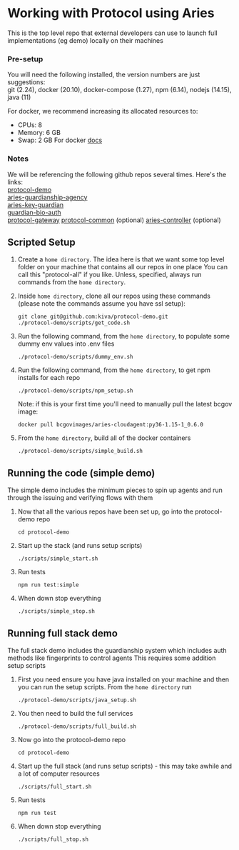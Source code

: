 # Working with Protocol using Aries

This is the top level repo that external developers can use to launch full implementations (eg demo) locally on their machines

### Pre-setup
You will need the following installed, the version numbers are just suggestions:  
git (2.24), docker (20.10), docker-compose (1.27), npm (6.14), nodejs (14.15), java (11)

For docker, we recommend increasing its allocated resources to:
- CPUs: 8
- Memory: 6 GB
- Swap: 2 GB
For docker [docs](https://docs.docker.com/docker-for-mac/)

### Notes
We will be referencing the following github repos several times.  Here's the links:  
[protocol-demo](https://github.com/kiva/protocol-demo)  
[aries-guardianship-agency](https://github.com/kiva/aries-guardianship-agency)  
[aries-key-guardian](https://github.com/kiva/aries-key-guardian.git)  
[guardian-bio-auth](https://github.com/kiva/guardian-bio-auth.git)  
[protocol-gateway](https://github.com/kiva/protocol-gateway.git)
[protocol-common](https://github.com/kiva/protocol-common.git) (optional)
[aries-controller](https://github.com/kiva/aries-controller) (optional)

## Scripted Setup
1. Create a `home directory`.  The idea here is that we want some top level folder on your machine that contains all our repos in one place
You can call this "protocol-all" if you like.  Unless, specified, always run commands from the `home directory`.

2. Inside `home directory`, clone all our repos using these commands (please note the commands assume you have ssl setup):
    ```
    git clone git@github.com:kiva/protocol-demo.git
    ./protocol-demo/scripts/get_code.sh
    ```

3. Run the following command, from the `home directory`, to populate some dummy env values into .env files
    ```
    ./protocol-demo/scripts/dummy_env.sh
    ```

4. Run the following command, from the `home directory`, to get npm installs for each repo
    ```
    ./protocol-demo/scripts/npm_setup.sh
    ```
    Note: if this is your first time you'll need to manually pull the latest bcgov image:
    ```
    docker pull bcgovimages/aries-cloudagent:py36-1.15-1_0.6.0
    ```

5. From the `home directory`, build all of the docker containers
    ```
    ./protocol-demo/scripts/simple_build.sh
    ```

## Running the code (simple demo)
The simple demo includes the minimum pieces to spin up agents and run through the issuing and verifying flows with them 
1. Now that all the various repos have been set up, go into the protocol-demo repo
   ```
   cd protocol-demo
   ```
2. Start up the stack (and runs setup scripts)
   ```
   ./scripts/simple_start.sh
   ```
3. Run tests
   ```
   npm run test:simple
   ```
4. When down stop everything
   ```
   ./scripts/simple_stop.sh
   ```

## Running full stack demo
The full stack demo includes the guardianship system which includes auth methods like fingerprints to control agents
This requires some addition setup scripts
1. First you need ensure you have java installed on your machine and then you can run the setup scripts. From the `home directory` run
   ```
   ./protocol-demo/scripts/java_setup.sh
   ```
2. You then need to build the full services
   ```
   ./protocol-demo/scripts/full_build.sh
   ```
3. Now go into the protocol-demo repo
   ```
   cd protocol-demo
   ```
4. Start up the full stack (and runs setup scripts) - this may take awhile and a lot of computer resources
   ```
   ./scripts/full_start.sh
   ```
5. Run tests
   ```
   npm run test
   ```
6. When down stop everything
   ```
   ./scripts/full_stop.sh
   ```
